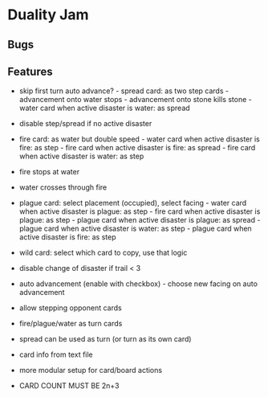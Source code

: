 # Duality Jam

## Bugs

## Features

- skip first turn auto advance?
        - spread card: as two step cards
        - advancement onto water stops
        - advancement onto stone kills stone
        - water card when active disaster is water: as spread
- disable step/spread if no active disaster
- fire card: as water but double speed
        - water card when active disaster is fire: as step
        - fire card when active disaster is fire: as spread
        - fire card when active disaster is water: as step
- fire stops at water
- water crosses through fire
- plague card: select placement (occupied), select facing
        - water card when active disaster is plague: as step
        - fire card when active disaster is plague: as step
        - plague card when active disaster is plague: as spread
        - plague card when active disaster is water: as step
        - plague card when active disaster is fire: as step
- wild card: select which card to copy, use that logic

- disable change of disaster if trail < 3
- auto advancement (enable with checkbox)
        - choose new facing on auto advancement
- allow stepping opponent cards
- fire/plague/water as turn cards
- spread can be used as turn (or turn as its own card)

- card info from text file
- more modular setup for card/board actions

- CARD COUNT MUST BE 2n+3
